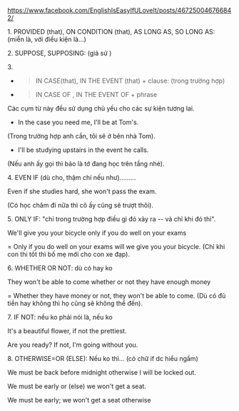 https://www.facebook.com/EnglishIsEasyIfULoveIt/posts/467250046766842/

1\. PROVIDED (that), ON CONDITION (that), AS LONG AS, SO LONG AS: (miễn là, với điều kiện là...)

2\. SUPPOSE, SUPPOSING: (giả sử )

3\.

- > IN CASE(that), IN THE EVENT (that) + clause: (trong trường hợp)

- > IN CASE OF , IN THE EVENT OF + phrase

Các cụm từ này đều sử dụng chủ yếu cho các sự kiện tương lai.

- In the case you need me, I'll be at Tom's.

(Trong trường hợp anh cần, tôi sẽ ở bên nhà Tom).

- I'll be studying upstairs in the event he calls.

(Nếu anh ấy gọi thì bảo là tớ đang học trên tầng nhé).

4\. EVEN IF (dù cho, thậm chí nếu như).........

Even if she studies hard, she won't pass the exam.

(Có học chăm đi nữa thì cô ấy cũng sẽ trượt thôi).

5\. ONLY IF: "chỉ trong trường hợp điều gì đó xảy ra -- và chỉ khi đó thì".

We'll give you your bicycle only if you do well on your exams

= Only if you do well on your exams will we give you your bicycle. (Chỉ khi con thi tốt thì bố mẹ mới cho con xe đạp).

6\. WHETHER OR NOT: dù có hay ko

They won't be able to come whether or not they have enough money

= Whether they have money or not, they won't be able to come. (Dù có đủ tiền hay không thì họ cũng sẽ không thể đến).

7\. IF NOT: nếu ko phải nói là, nếu ko

It's a beautiful flower, if not the prettiest.

Are you ready? If not, I'm going without you.

8\. OTHERWISE=OR (ELSE): Nếu ko thì... (có chữ if dc hiểu ngầm)

We must be back before midnight otherwise I will be locked out.

We must be early or (else) we won't get a seat.

We must be early; we won't get a seat otherwise